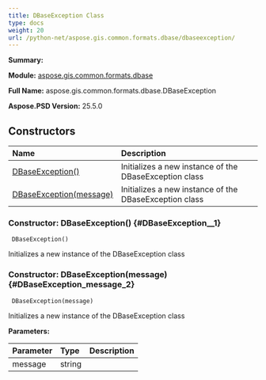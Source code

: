 ```yaml
---
title: DBaseException Class
type: docs
weight: 20
url: /python-net/aspose.gis.common.formats.dbase/dbaseexception/
---
```


**Summary:** 

**Module:** [aspose.gis.common.formats.dbase](/psd/python-net/aspose.gis.common.formats.dbase/)

**Full Name:** aspose.gis.common.formats.dbase.DBaseException

**Aspose.PSD Version:** 25.5.0

## **Constructors**
| **Name** | **Description** |
| :- | :- |
| [DBaseException()](#DBaseException__1) | Initializes a new instance of the DBaseException class |
| [DBaseException(message)](#DBaseException_message_2) | Initializes a new instance of the DBaseException class |


### Constructor: DBaseException() {#DBaseException__1}


```
 DBaseException() 
```

Initializes a new instance of the DBaseException class

### Constructor: DBaseException(message) {#DBaseException_message_2}


```
 DBaseException(message) 
```

Initializes a new instance of the DBaseException class

**Parameters:**

| Parameter | Type | Description |
| :- | :- | :- |
| message | string |  |

